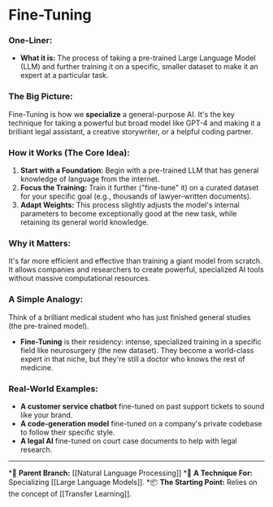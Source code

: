 # Fine-Tuning

### One-Liner:
*   **What it is:** The process of taking a pre-trained Large Language Model (LLM) and further training it on a specific, smaller dataset to make it an expert at a particular task.

### The Big Picture:
Fine-Tuning is how we **specialize** a general-purpose AI. It's the key technique for taking a powerful but broad model like GPT-4 and making it a brilliant legal assistant, a creative storywriter, or a helpful coding partner.

### How it Works (The Core Idea):
1.  **Start with a Foundation:** Begin with a pre-trained LLM that has general knowledge of language from the internet.
2.  **Focus the Training:** Train it further ("fine-tune" it) on a curated dataset for your specific goal (e.g., thousands of lawyer-written documents).
3.  **Adapt Weights:** This process slightly adjusts the model's internal parameters to become exceptionally good at the new task, while retaining its general world knowledge.

### Why it Matters:
It's far more efficient and effective than training a giant model from scratch. It allows companies and researchers to create powerful, specialized AI tools without massive computational resources.

### A Simple Analogy:
Think of a brilliant medical student who has just finished general studies (the pre-trained model).
*   **Fine-Tuning** is their residency: intense, specialized training in a specific field like neurosurgery (the new dataset). They become a world-class expert in that niche, but they're still a doctor who knows the rest of medicine.

### Real-World Examples:
*   **A customer service chatbot** fine-tuned on past support tickets to sound like your brand.
*   **A code-generation model** fine-tuned on a company's private codebase to follow their specific style.
*   **A legal AI** fine-tuned on court case documents to help with legal research.

---
*🌳 **Parent Branch:** [[Natural Language Processing]]
*🔧 **A Technique For:** Specializing [[Large Language Models]].
*📦 **The Starting Point:** Relies on the concept of [[Transfer Learning]].
